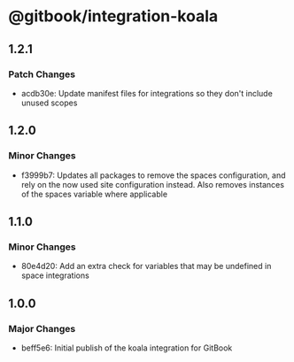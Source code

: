 # @gitbook/integration-koala

## 1.2.1

### Patch Changes

-   acdb30e: Update manifest files for integrations so they don't include unused scopes

## 1.2.0

### Minor Changes

-   f3999b7: Updates all packages to remove the spaces configuration, and rely on the now used site configuration instead. Also removes instances of the spaces variable where applicable

## 1.1.0

### Minor Changes

-   80e4d20: Add an extra check for variables that may be undefined in space integrations

## 1.0.0

### Major Changes

-   beff5e6: Initial publish of the koala integration for GitBook
